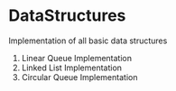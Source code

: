 # DataStructures
Implementation of all basic data structures
1. Linear Queue Implementation
2. Linked List Implementation
3. Circular Queue Implementation
